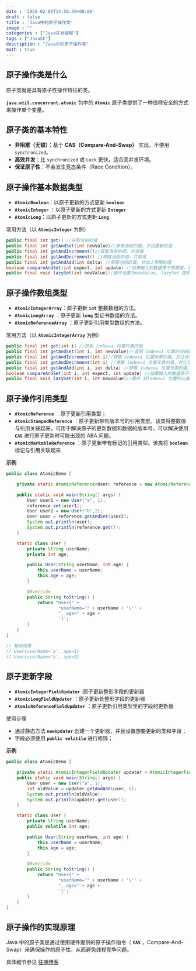 ```yaml
---
date : '2025-02-06T14:56:39+08:00'
draft : false
title : 'Java中的原子操作类'
image : ""
categories : ["Java并发编程"]
tags : ["JavaSE"]
description : "Java中的原子操作类"
math : true
---
```


## 原子操作类是什么

原子类就是具有原子性操作特征的类。

**`java.util.concurrent.atomic`** 包中的 **`Atomic`** 原子类提供了一种线程安全的方式来操作单个变量。

## 原子类的基本特性

- **非阻塞（无锁）**：基于 **CAS（Compare-And-Swap）** 实现，不使用 `synchronized`。
- **高效并发**：比 `synchronized` 或 `Lock` 更快，适合高并发环境。
- **保证原子性**：不会发生竞态条件（Race Condition）。

## 原子操作基本数据类型

- **`AtomicBoolean`**：以原子更新的方式更新 **`boolean`**
- **`AtomicInteger`** ：以原子更新的方式更新 **`Integer`**
- **`AtomicLong`**：以原子更新的方式更新 **`Long`**

常用方法（以 **`AtomicInteger`** 为例）

```java
public final int get() //获取当前的值
public final int getAndSet(int newValue)//获取当前的值，并设置新的值
public final int getAndIncrement()//获取当前的值，并自增
public final int getAndDecrement() //获取当前的值，并自减
public final int getAndAdd(int delta) //获取当前的值，并加上预期的值
boolean compareAndSet(int expect, int update) //如果输入的数值等于预期值，则以原子方式将该值设置为输入值（update）
public final void lazySet(int newValue)//最终设置为newValue, lazySet 提供了一种比 set 方法更弱的语义，可能导致其他线程在之后的一小段时间内还是可以读到旧的值，但可能更高效。
```

## 原子操作数组类型

- **`AtomicIntegerArray`**：原子更新 **`int`** 整数数组的方法。
- **`AtomicLongArray`** ：原子更新 **`long`** 型证书数组的方法。
- **`AtomicReferenceArray`** ：原子更新引用类型数组的方法。

常用方法（以 **`AtomicIntegerArray`** 为例）

```java
public final int get(int i) //获取 index=i 位置元素的值
public final int getAndSet(int i, int newValue)//返回 index=i 位置的当前的值，并将其设置为新值：newValue
public final int getAndIncrement(int i)//获取 index=i 位置元素的值，并让该位置的元素自增
public final int getAndDecrement(int i) //获取 index=i 位置元素的值，并让该位置的元素自减
public final int getAndAdd(int i, int delta) //获取 index=i 位置元素的值，并加上预期的值
boolean compareAndSet(int i, int expect, int update) //如果输入的数值等于预期值，则以原子方式将 index=i 位置的元素值设置为输入值（update）
public final void lazySet(int i, int newValue)//最终 将index=i 位置的元素设置为newValue,使用 lazySet 设置之后可能导致其他线程在之后的一小段时间内还是可以读到旧的值。
```

## 原子操作引用类型

- **`AtomicReference`** ：原子更新引用类型；
- **`AtomicStampedReference`** ：原子更新带有版本号的引用类型。该类将整数值与引用关联起来，可用于解决原子的更新数据和数据的版本号，可以解决使用 **`CAS`** 进行原子更新时可能出现的 ABA 问题。
- **`AtomicMarkableReference`** ：原子更新带有标记的引用类型。该类将 **`boolean`** 标记与引用关联起来

**示例**

```java
public class AtomicDemo {

    private static AtomicReference<User> reference = new AtomicReference<>();

    public static void main(String[] args) {
        User user1 = new User("a", 1);
        reference.set(user1);
        User user2 = new User("b",2);
        User user = reference.getAndSet(user2);
        System.out.println(user);
        System.out.println(reference.get());
    }

    static class User {
        private String userName;
        private int age;

        public User(String userName, int age) {
            this.userName = userName;
            this.age = age;
        }

        @Override
        public String toString() {
            return "User{" +
                    "userName='" + userName + '\'' +
                    ", age=" + age +
                    '}';
        }
    }
}

// 输出结果
// User{userName='a', age=1}
// User{userName='b', age=2}
```



## 原子更新字段

- **`AtomicIntegerFieldUpdater`** :原子更新整形字段的更新器
- **`AtomicLongFieldUpdater`** ：原子更新长整形字段的更新器
- **`AtomicReferenceFieldUpdater`** ：原子更新引用类型里的字段的更新器

使用步骤

- 通过静态方法 **`newUpdater`** 创建一个更新器，并且设置想要更新的类和字段；
- 字段必须使用 **`public volatile`** 进行修饰；

**示例**

```java
public class AtomicDemo {

    private static AtomicIntegerFieldUpdater updater = AtomicIntegerFieldUpdater.newUpdater(User.class,"age");
    public static void main(String[] args) {
        User user = new User("a", 1);
        int oldValue = updater.getAndAdd(user, 5);
        System.out.println(oldValue);
        System.out.println(updater.get(user));
    }

    static class User {
        private String userName;
        public volatile int age;

        public User(String userName, int age) {
            this.userName = userName;
            this.age = age;
        }

        @Override
        public String toString() {
            return "User{" +
                    "userName='" + userName + '\'' +
                    ", age=" + age +
                    '}';
        }
    }
}
```

## 原子操作的实现原理

Java 中的原子类是通过使用硬件提供的原子操作指令（ **`CAS`** ，Compare-And-Swap）来确保操作的原子性，从而避免线程竞争问题。

具体细节参见 [往期博客](https://tyritic.github.io/p/java%E4%B8%AD%E7%9A%84%E9%94%81/#cas%E7%AE%97%E6%B3%95)

